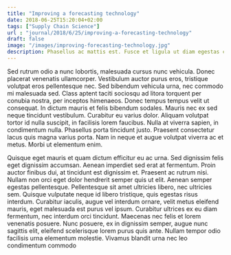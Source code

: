 ```yaml
---
title: "Improving a forecasting technology"
date: 2018-06-25T15:20:04+02:00
tags: ["Supply Chain Science"]
url : "journal/2018/6/25/improving-a-forecasting-technology"
draft: false
image: "/images/improving-forecasting-technology.jpg"
description: Phasellus ac mattis est. Fusce et ligula ut diam egestas consequat at varius turpis.
---
```


Sed rutrum odio a nunc lobortis, malesuada cursus nunc vehicula. Donec placerat venenatis ullamcorper. Vestibulum auctor purus eros, tristique volutpat eros pellentesque nec. Sed bibendum vehicula urna, nec commodo mi malesuada sed. Class aptent taciti sociosqu ad litora torquent per conubia nostra, per inceptos himenaeos. Donec tempus tempus velit ut consequat. In dictum mauris et felis bibendum sodales. Mauris nec ex sed neque tincidunt vestibulum. Curabitur eu varius dolor. Aliquam volutpat tortor id nulla suscipit, in facilisis lorem faucibus. Nulla at viverra sapien, in condimentum nulla. Phasellus porta tincidunt justo. Praesent consectetur lacus quis magna varius porta. Nam in neque et augue volutpat viverra ac et metus. Morbi ut elementum enim.

Quisque eget mauris et quam dictum efficitur eu ac urna. Sed dignissim felis eget dignissim accumsan. Aenean imperdiet sed erat at fermentum. Proin auctor finibus dui, at tincidunt est dignissim et. Praesent ac rutrum nisi. Nullam non orci eget dolor hendrerit semper quis ut elit. Aenean semper egestas pellentesque. Pellentesque sit amet ultricies libero, nec ultricies sem. Quisque vulputate neque id libero tristique, quis egestas risus interdum. Curabitur iaculis, augue vel interdum ornare, velit metus eleifend mauris, eget malesuada est purus vel ipsum. Curabitur ultrices ex eu diam fermentum, nec interdum orci tincidunt. Maecenas nec felis et lorem venenatis posuere. Nunc posuere, ex in dignissim semper, augue nunc sagittis elit, eleifend scelerisque lorem purus quis ante. Nullam tempor odio facilisis urna elementum molestie. Vivamus blandit urna nec leo condimentum commodo